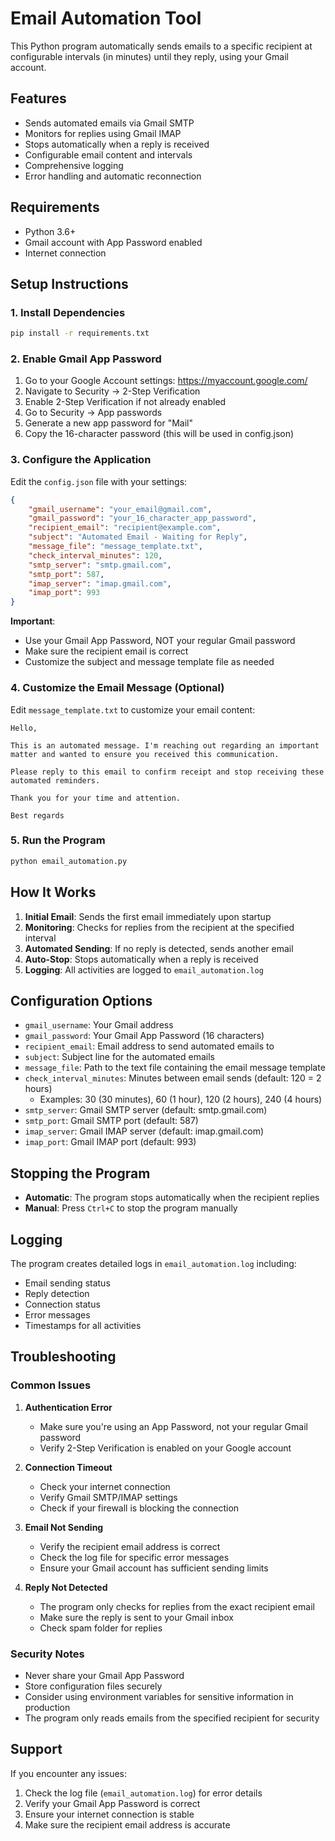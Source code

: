 # Email Automation Tool

This Python program automatically sends emails to a specific recipient at configurable intervals (in minutes) until they reply, using your Gmail account.

## Features

- Sends automated emails via Gmail SMTP
- Monitors for replies using Gmail IMAP
- Stops automatically when a reply is received
- Configurable email content and intervals
- Comprehensive logging
- Error handling and automatic reconnection

## Requirements

- Python 3.6+
- Gmail account with App Password enabled
- Internet connection

## Setup Instructions

### 1. Install Dependencies

```bash
pip install -r requirements.txt
```

### 2. Enable Gmail App Password

1. Go to your Google Account settings: https://myaccount.google.com/
2. Navigate to Security → 2-Step Verification
3. Enable 2-Step Verification if not already enabled
4. Go to Security → App passwords
5. Generate a new app password for "Mail"
6. Copy the 16-character password (this will be used in config.json)

### 3. Configure the Application

Edit the `config.json` file with your settings:

```json
{
    "gmail_username": "your_email@gmail.com",
    "gmail_password": "your_16_character_app_password",
    "recipient_email": "recipient@example.com",
    "subject": "Automated Email - Waiting for Reply",
    "message_file": "message_template.txt",
    "check_interval_minutes": 120,
    "smtp_server": "smtp.gmail.com",
    "smtp_port": 587,
    "imap_server": "imap.gmail.com",
    "imap_port": 993
}
```

**Important**: 
- Use your Gmail App Password, NOT your regular Gmail password
- Make sure the recipient email is correct
- Customize the subject and message template file as needed

### 4. Customize the Email Message (Optional)

Edit `message_template.txt` to customize your email content:

```
Hello,

This is an automated message. I'm reaching out regarding an important matter and wanted to ensure you received this communication.

Please reply to this email to confirm receipt and stop receiving these automated reminders.

Thank you for your time and attention.

Best regards
```

### 5. Run the Program

```bash
python email_automation.py
```

## How It Works

1. **Initial Email**: Sends the first email immediately upon startup
2. **Monitoring**: Checks for replies from the recipient at the specified interval
3. **Automated Sending**: If no reply is detected, sends another email
4. **Auto-Stop**: Stops automatically when a reply is received
5. **Logging**: All activities are logged to `email_automation.log`

## Configuration Options

- `gmail_username`: Your Gmail address
- `gmail_password`: Your Gmail App Password (16 characters)
- `recipient_email`: Email address to send automated emails to
- `subject`: Subject line for the automated emails
- `message_file`: Path to the text file containing the email message template
- `check_interval_minutes`: Minutes between email sends (default: 120 = 2 hours)
  - Examples: 30 (30 minutes), 60 (1 hour), 120 (2 hours), 240 (4 hours)
- `smtp_server`: Gmail SMTP server (default: smtp.gmail.com)
- `smtp_port`: Gmail SMTP port (default: 587)
- `imap_server`: Gmail IMAP server (default: imap.gmail.com)
- `imap_port`: Gmail IMAP port (default: 993)

## Stopping the Program

- **Automatic**: The program stops automatically when the recipient replies
- **Manual**: Press `Ctrl+C` to stop the program manually

## Logging

The program creates detailed logs in `email_automation.log` including:
- Email sending status
- Reply detection
- Connection status
- Error messages
- Timestamps for all activities

## Troubleshooting

### Common Issues

1. **Authentication Error**
   - Make sure you're using an App Password, not your regular Gmail password
   - Verify 2-Step Verification is enabled on your Google account

2. **Connection Timeout**
   - Check your internet connection
   - Verify Gmail SMTP/IMAP settings
   - Check if your firewall is blocking the connection

3. **Email Not Sending**
   - Verify the recipient email address is correct
   - Check the log file for specific error messages
   - Ensure your Gmail account has sufficient sending limits

4. **Reply Not Detected**
   - The program only checks for replies from the exact recipient email
   - Make sure the reply is sent to your Gmail inbox
   - Check spam folder for replies

### Security Notes

- Never share your Gmail App Password
- Store configuration files securely
- Consider using environment variables for sensitive information in production
- The program only reads emails from the specified recipient for security

## Support

If you encounter any issues:
1. Check the log file (`email_automation.log`) for error details
2. Verify your Gmail App Password is correct
3. Ensure your internet connection is stable
4. Make sure the recipient email address is accurate

